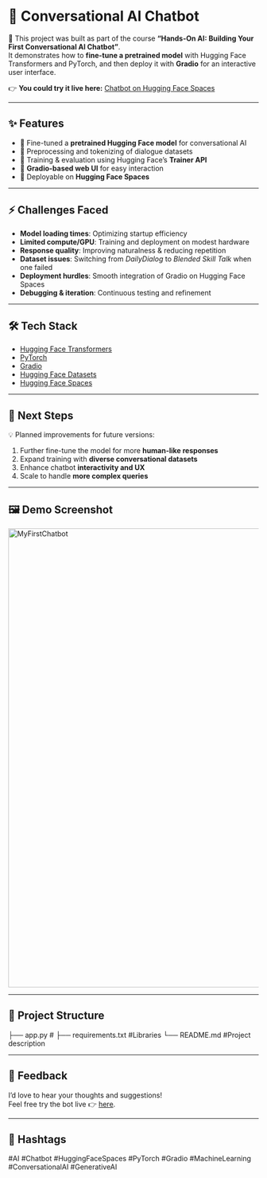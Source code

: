 # 🤖 Conversational AI Chatbot  
🚀 This project was built as part of the course **“Hands-On AI: Building Your First Conversational AI Chatbot”**.  
It demonstrates how to **fine-tune a pretrained model** with Hugging Face Transformers and PyTorch, and then deploy it with **Gradio** for an interactive user interface.  

👉 **You could try it live here:** [Chatbot on Hugging Face Spaces](https://marakik-mychatbot.hf.space/?__theme=system&deep_link=qiN96PVBrJY)  

---

## ✨ Features  
- 🔹 Fine-tuned a **pretrained Hugging Face model** for conversational AI  
- 🔹 Preprocessing and tokenizing of dialogue datasets  
- 🔹 Training & evaluation using Hugging Face’s **Trainer API**  
- 🔹 **Gradio-based web UI** for easy interaction  
- 🔹 Deployable on **Hugging Face Spaces**  

---

## ⚡ Challenges Faced  
- **Model loading times**: Optimizing startup efficiency  
- **Limited compute/GPU**: Training and deployment on modest hardware  
- **Response quality**: Improving naturalness & reducing repetition  
- **Dataset issues**: Switching from *DailyDialog* to *Blended Skill Talk* when one failed  
- **Deployment hurdles**: Smooth integration of Gradio on Hugging Face Spaces  
- **Debugging & iteration**: Continuous testing and refinement  

---

## 🛠️ Tech Stack  
- [Hugging Face Transformers](https://huggingface.co/transformers/)  
- [PyTorch](https://pytorch.org/)  
- [Gradio](https://www.gradio.app/)  
- [Hugging Face Datasets](https://huggingface.co/docs/datasets/)  
- [Hugging Face Spaces](https://huggingface.co/spaces)  

---

## 🚀 Next Steps  
💡 Planned improvements for future versions:  
1. Further fine-tune the model for more **human-like responses**  
2. Expand training with **diverse conversational datasets**  
3. Enhance chatbot **interactivity and UX**  
4. Scale to handle **more complex queries**  

---

## 🖼️ Demo Screenshot  
<img width="1765" height="922" alt="MyFirstChatbot" src="https://github.com/user-attachments/assets/818b3ba7-3cbb-4383-8322-9d23405e00c7" />
 
---

## 📂 Project Structure  
├── app.py #
├── requirements.txt #Libraries
└── README.md #Project description

---

## 💬 Feedback  
I’d love to hear your thoughts and suggestions!  
Feel free try the bot live 👉 [here](https://marakik-mychatbot.hf.space/?__theme=system&deep_link=qiN96PVBrJY).  

---

## 📌 Hashtags  
#AI #Chatbot #HuggingFaceSpaces #PyTorch #Gradio #MachineLearning #ConversationalAI #GenerativeAI  
